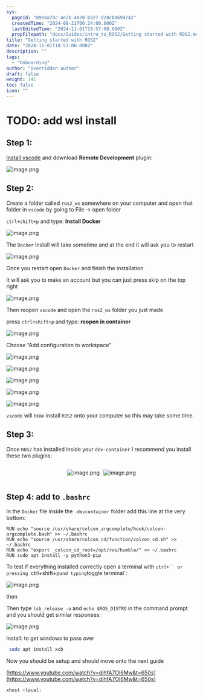 ```yaml
---
sys:
  pageId: "89e0a78c-4e2b-4070-b327-d28cb0694742"
  createdTime: "2024-08-21T00:24:00.000Z"
  lastEditedTime: "2024-11-01T18:57:00.000Z"
  propFilepath: "docs/Guides/intro_to_ROS2/Getting started with ROS2.md"
title: "Getting started with ROS2"
date: "2024-11-01T18:57:00.000Z"
description: ""
tags:
  - "Onboarding"
author: "Overridden author"
draft: false
weight: 141
toc: false
icon: ""
---
```


# TODO: add wsl install

## Step 1:

[Install vscode](https://code.visualstudio.com/download) and download **Remote Development** plugin:

![image.png](https://prod-files-secure.s3.us-west-2.amazonaws.com/d518164a-d88e-44d1-a4ee-3adb3bd8bce0/efb52993-1881-4a40-b95e-6f020334f022/image.png?X-Amz-Algorithm=AWS4-HMAC-SHA256&X-Amz-Content-Sha256=UNSIGNED-PAYLOAD&X-Amz-Credential=ASIAZI2LB466V6L7UOAR%2F20250403%2Fus-west-2%2Fs3%2Faws4_request&X-Amz-Date=20250403T190211Z&X-Amz-Expires=3600&X-Amz-Security-Token=IQoJb3JpZ2luX2VjEIr%2F%2F%2F%2F%2F%2F%2F%2F%2F%2FwEaCXVzLXdlc3QtMiJHMEUCIHVX7gtcmrinceUaV5HgacWRQjfycnfF8HyBuXlQ%2FtW1AiEAqXD8W1rkmPaUAgvjnnZLl%2FGpKvUQzu2u3h%2BMBc7mOdwqiAQI8%2F%2F%2F%2F%2F%2F%2F%2F%2F%2F%2FARAAGgw2Mzc0MjMxODM4MDUiDNieERGZM5nlJ8jAlircA8PLeWx9nLjdn8BMYotQxT0qiB2GIg7UY41qXb6gIVB4JkogFAem%2FJLMHwkxe8jZ6wwfd1nEvrL0KP%2FGlyPSa0P4bChO5w54ubafiHA3GOC9OC%2Fno4ozNTV28Fru4EfVcz1SbLJ2RvCyTNZOHL3EBhbr6qFCRogYftILG0GAEb8CD7RAvIu3lwZHvePHMhyf7WU4tUQhBHtqdq9F841M54fjh%2FOuySwtkhQFGBuBV4ut%2BPHAY2QpdiMkA5Sh1aZTaFKPiblmFk7f7dwrqEi1Z6U7L3SVap19DKl1qJlpXiurzC42qFto0a7Bp0ZeYGWpcVpEy5unN5xR5YJHOTz7zkH%2FBBbd0F2Dd%2BDyprIR6iZ3V3HAJ3zBRreec0GQy5gz3P12FnBWp3zDljSdjwxaNXcxuuSlmXzMilFFh8PnnbWJod9aoD8DHS5nIVDmuJvyyb%2FN54v261C1WZT%2FcnfGTS4KqFuQ9iGLthWf218sPw4NhHS2Qo6ih%2BNz%2FFYeph8ufT4FzQ6xsI6BSzecH8TOTOcWNCFML3c0ldaKUsIRX8QTh9EKITyjhkCz0C%2F4IdU1%2BRRdYEc6chLf5uMtV42SDlSrvISZUWf33edreuOPuOeht6mWm6fnM%2F6sV2LLMNqcu78GOqUBvAl02gvo%2FD9WzGauhyGTZWoi91BUmCZf86m4ykrava3MR1N7Ddd%2BVcFoVHZa3%2BdGas%2BK1gqJt3Vr%2BkN%2F9CHr4%2F4zF0RwLI0hyCGjoBt4cpGIjsjfPR9AtuoNFx6Ztl5WVIaoYQFE%2BJ1L6y6G0a2YVRE5Imv6BB%2B8eIUQ1mNlJOQ3ZJ8U0HIKtc%2FsPlRCh5hvb4YOV0M5jBT1tQfBd4jG0JFFnr5U&X-Amz-Signature=76223beb3063918af7089f1037a95fd942a21d4bc7f88118d9055d644c11cc53&X-Amz-SignedHeaders=host&x-id=GetObject)

## Step 2:

Create a folder called `ros2_ws` somewhere on your computer and open that folder in `vscode` by going to File → open folder 

`ctrl+shift+p` and type: **Install Docker**

![image.png](https://prod-files-secure.s3.us-west-2.amazonaws.com/d518164a-d88e-44d1-a4ee-3adb3bd8bce0/2269dc0e-1cd5-47ff-bceb-c04ad9b2eab0/image.png?X-Amz-Algorithm=AWS4-HMAC-SHA256&X-Amz-Content-Sha256=UNSIGNED-PAYLOAD&X-Amz-Credential=ASIAZI2LB466V6L7UOAR%2F20250403%2Fus-west-2%2Fs3%2Faws4_request&X-Amz-Date=20250403T190211Z&X-Amz-Expires=3600&X-Amz-Security-Token=IQoJb3JpZ2luX2VjEIr%2F%2F%2F%2F%2F%2F%2F%2F%2F%2FwEaCXVzLXdlc3QtMiJHMEUCIHVX7gtcmrinceUaV5HgacWRQjfycnfF8HyBuXlQ%2FtW1AiEAqXD8W1rkmPaUAgvjnnZLl%2FGpKvUQzu2u3h%2BMBc7mOdwqiAQI8%2F%2F%2F%2F%2F%2F%2F%2F%2F%2F%2FARAAGgw2Mzc0MjMxODM4MDUiDNieERGZM5nlJ8jAlircA8PLeWx9nLjdn8BMYotQxT0qiB2GIg7UY41qXb6gIVB4JkogFAem%2FJLMHwkxe8jZ6wwfd1nEvrL0KP%2FGlyPSa0P4bChO5w54ubafiHA3GOC9OC%2Fno4ozNTV28Fru4EfVcz1SbLJ2RvCyTNZOHL3EBhbr6qFCRogYftILG0GAEb8CD7RAvIu3lwZHvePHMhyf7WU4tUQhBHtqdq9F841M54fjh%2FOuySwtkhQFGBuBV4ut%2BPHAY2QpdiMkA5Sh1aZTaFKPiblmFk7f7dwrqEi1Z6U7L3SVap19DKl1qJlpXiurzC42qFto0a7Bp0ZeYGWpcVpEy5unN5xR5YJHOTz7zkH%2FBBbd0F2Dd%2BDyprIR6iZ3V3HAJ3zBRreec0GQy5gz3P12FnBWp3zDljSdjwxaNXcxuuSlmXzMilFFh8PnnbWJod9aoD8DHS5nIVDmuJvyyb%2FN54v261C1WZT%2FcnfGTS4KqFuQ9iGLthWf218sPw4NhHS2Qo6ih%2BNz%2FFYeph8ufT4FzQ6xsI6BSzecH8TOTOcWNCFML3c0ldaKUsIRX8QTh9EKITyjhkCz0C%2F4IdU1%2BRRdYEc6chLf5uMtV42SDlSrvISZUWf33edreuOPuOeht6mWm6fnM%2F6sV2LLMNqcu78GOqUBvAl02gvo%2FD9WzGauhyGTZWoi91BUmCZf86m4ykrava3MR1N7Ddd%2BVcFoVHZa3%2BdGas%2BK1gqJt3Vr%2BkN%2F9CHr4%2F4zF0RwLI0hyCGjoBt4cpGIjsjfPR9AtuoNFx6Ztl5WVIaoYQFE%2BJ1L6y6G0a2YVRE5Imv6BB%2B8eIUQ1mNlJOQ3ZJ8U0HIKtc%2FsPlRCh5hvb4YOV0M5jBT1tQfBd4jG0JFFnr5U&X-Amz-Signature=b0d27b97525e409949cddc211921f0a65d1511c5859036c9706cb4b6065f276e&X-Amz-SignedHeaders=host&x-id=GetObject)

The `Docker` install will take sometime and at the end it will ask you to restart

![image.png](https://prod-files-secure.s3.us-west-2.amazonaws.com/d518164a-d88e-44d1-a4ee-3adb3bd8bce0/ed233f78-be33-4b1f-b89c-9c346c0e961e/image.png?X-Amz-Algorithm=AWS4-HMAC-SHA256&X-Amz-Content-Sha256=UNSIGNED-PAYLOAD&X-Amz-Credential=ASIAZI2LB466V6L7UOAR%2F20250403%2Fus-west-2%2Fs3%2Faws4_request&X-Amz-Date=20250403T190211Z&X-Amz-Expires=3600&X-Amz-Security-Token=IQoJb3JpZ2luX2VjEIr%2F%2F%2F%2F%2F%2F%2F%2F%2F%2FwEaCXVzLXdlc3QtMiJHMEUCIHVX7gtcmrinceUaV5HgacWRQjfycnfF8HyBuXlQ%2FtW1AiEAqXD8W1rkmPaUAgvjnnZLl%2FGpKvUQzu2u3h%2BMBc7mOdwqiAQI8%2F%2F%2F%2F%2F%2F%2F%2F%2F%2F%2FARAAGgw2Mzc0MjMxODM4MDUiDNieERGZM5nlJ8jAlircA8PLeWx9nLjdn8BMYotQxT0qiB2GIg7UY41qXb6gIVB4JkogFAem%2FJLMHwkxe8jZ6wwfd1nEvrL0KP%2FGlyPSa0P4bChO5w54ubafiHA3GOC9OC%2Fno4ozNTV28Fru4EfVcz1SbLJ2RvCyTNZOHL3EBhbr6qFCRogYftILG0GAEb8CD7RAvIu3lwZHvePHMhyf7WU4tUQhBHtqdq9F841M54fjh%2FOuySwtkhQFGBuBV4ut%2BPHAY2QpdiMkA5Sh1aZTaFKPiblmFk7f7dwrqEi1Z6U7L3SVap19DKl1qJlpXiurzC42qFto0a7Bp0ZeYGWpcVpEy5unN5xR5YJHOTz7zkH%2FBBbd0F2Dd%2BDyprIR6iZ3V3HAJ3zBRreec0GQy5gz3P12FnBWp3zDljSdjwxaNXcxuuSlmXzMilFFh8PnnbWJod9aoD8DHS5nIVDmuJvyyb%2FN54v261C1WZT%2FcnfGTS4KqFuQ9iGLthWf218sPw4NhHS2Qo6ih%2BNz%2FFYeph8ufT4FzQ6xsI6BSzecH8TOTOcWNCFML3c0ldaKUsIRX8QTh9EKITyjhkCz0C%2F4IdU1%2BRRdYEc6chLf5uMtV42SDlSrvISZUWf33edreuOPuOeht6mWm6fnM%2F6sV2LLMNqcu78GOqUBvAl02gvo%2FD9WzGauhyGTZWoi91BUmCZf86m4ykrava3MR1N7Ddd%2BVcFoVHZa3%2BdGas%2BK1gqJt3Vr%2BkN%2F9CHr4%2F4zF0RwLI0hyCGjoBt4cpGIjsjfPR9AtuoNFx6Ztl5WVIaoYQFE%2BJ1L6y6G0a2YVRE5Imv6BB%2B8eIUQ1mNlJOQ3ZJ8U0HIKtc%2FsPlRCh5hvb4YOV0M5jBT1tQfBd4jG0JFFnr5U&X-Amz-Signature=fbbc9d1b226594587ab10fd7aa558bf7d19d45f3063182d04e83d91c2f10e802&X-Amz-SignedHeaders=host&x-id=GetObject)

Once you restart open `Docker` and finish the installation

It will ask you to make an account but you can just press skip on the top right

![image.png](https://prod-files-secure.s3.us-west-2.amazonaws.com/d518164a-d88e-44d1-a4ee-3adb3bd8bce0/21010ad9-1659-4fd9-9f59-9932a09b2a3d/image.png?X-Amz-Algorithm=AWS4-HMAC-SHA256&X-Amz-Content-Sha256=UNSIGNED-PAYLOAD&X-Amz-Credential=ASIAZI2LB466V6L7UOAR%2F20250403%2Fus-west-2%2Fs3%2Faws4_request&X-Amz-Date=20250403T190211Z&X-Amz-Expires=3600&X-Amz-Security-Token=IQoJb3JpZ2luX2VjEIr%2F%2F%2F%2F%2F%2F%2F%2F%2F%2FwEaCXVzLXdlc3QtMiJHMEUCIHVX7gtcmrinceUaV5HgacWRQjfycnfF8HyBuXlQ%2FtW1AiEAqXD8W1rkmPaUAgvjnnZLl%2FGpKvUQzu2u3h%2BMBc7mOdwqiAQI8%2F%2F%2F%2F%2F%2F%2F%2F%2F%2F%2FARAAGgw2Mzc0MjMxODM4MDUiDNieERGZM5nlJ8jAlircA8PLeWx9nLjdn8BMYotQxT0qiB2GIg7UY41qXb6gIVB4JkogFAem%2FJLMHwkxe8jZ6wwfd1nEvrL0KP%2FGlyPSa0P4bChO5w54ubafiHA3GOC9OC%2Fno4ozNTV28Fru4EfVcz1SbLJ2RvCyTNZOHL3EBhbr6qFCRogYftILG0GAEb8CD7RAvIu3lwZHvePHMhyf7WU4tUQhBHtqdq9F841M54fjh%2FOuySwtkhQFGBuBV4ut%2BPHAY2QpdiMkA5Sh1aZTaFKPiblmFk7f7dwrqEi1Z6U7L3SVap19DKl1qJlpXiurzC42qFto0a7Bp0ZeYGWpcVpEy5unN5xR5YJHOTz7zkH%2FBBbd0F2Dd%2BDyprIR6iZ3V3HAJ3zBRreec0GQy5gz3P12FnBWp3zDljSdjwxaNXcxuuSlmXzMilFFh8PnnbWJod9aoD8DHS5nIVDmuJvyyb%2FN54v261C1WZT%2FcnfGTS4KqFuQ9iGLthWf218sPw4NhHS2Qo6ih%2BNz%2FFYeph8ufT4FzQ6xsI6BSzecH8TOTOcWNCFML3c0ldaKUsIRX8QTh9EKITyjhkCz0C%2F4IdU1%2BRRdYEc6chLf5uMtV42SDlSrvISZUWf33edreuOPuOeht6mWm6fnM%2F6sV2LLMNqcu78GOqUBvAl02gvo%2FD9WzGauhyGTZWoi91BUmCZf86m4ykrava3MR1N7Ddd%2BVcFoVHZa3%2BdGas%2BK1gqJt3Vr%2BkN%2F9CHr4%2F4zF0RwLI0hyCGjoBt4cpGIjsjfPR9AtuoNFx6Ztl5WVIaoYQFE%2BJ1L6y6G0a2YVRE5Imv6BB%2B8eIUQ1mNlJOQ3ZJ8U0HIKtc%2FsPlRCh5hvb4YOV0M5jBT1tQfBd4jG0JFFnr5U&X-Amz-Signature=c6e3d2825bd0215125bd99c33c7013567bd3bfbcda6aa42e3eed2671b5d3fab0&X-Amz-SignedHeaders=host&x-id=GetObject)

Then reopen `vscode` and open the `ros2_ws` folder you just made

press `ctrl+shift+p` and type: **reopen in container**

![image.png](https://prod-files-secure.s3.us-west-2.amazonaws.com/d518164a-d88e-44d1-a4ee-3adb3bd8bce0/4e93b8c2-41ad-488c-8095-c74205196118/image.png?X-Amz-Algorithm=AWS4-HMAC-SHA256&X-Amz-Content-Sha256=UNSIGNED-PAYLOAD&X-Amz-Credential=ASIAZI2LB466V6L7UOAR%2F20250403%2Fus-west-2%2Fs3%2Faws4_request&X-Amz-Date=20250403T190211Z&X-Amz-Expires=3600&X-Amz-Security-Token=IQoJb3JpZ2luX2VjEIr%2F%2F%2F%2F%2F%2F%2F%2F%2F%2FwEaCXVzLXdlc3QtMiJHMEUCIHVX7gtcmrinceUaV5HgacWRQjfycnfF8HyBuXlQ%2FtW1AiEAqXD8W1rkmPaUAgvjnnZLl%2FGpKvUQzu2u3h%2BMBc7mOdwqiAQI8%2F%2F%2F%2F%2F%2F%2F%2F%2F%2F%2FARAAGgw2Mzc0MjMxODM4MDUiDNieERGZM5nlJ8jAlircA8PLeWx9nLjdn8BMYotQxT0qiB2GIg7UY41qXb6gIVB4JkogFAem%2FJLMHwkxe8jZ6wwfd1nEvrL0KP%2FGlyPSa0P4bChO5w54ubafiHA3GOC9OC%2Fno4ozNTV28Fru4EfVcz1SbLJ2RvCyTNZOHL3EBhbr6qFCRogYftILG0GAEb8CD7RAvIu3lwZHvePHMhyf7WU4tUQhBHtqdq9F841M54fjh%2FOuySwtkhQFGBuBV4ut%2BPHAY2QpdiMkA5Sh1aZTaFKPiblmFk7f7dwrqEi1Z6U7L3SVap19DKl1qJlpXiurzC42qFto0a7Bp0ZeYGWpcVpEy5unN5xR5YJHOTz7zkH%2FBBbd0F2Dd%2BDyprIR6iZ3V3HAJ3zBRreec0GQy5gz3P12FnBWp3zDljSdjwxaNXcxuuSlmXzMilFFh8PnnbWJod9aoD8DHS5nIVDmuJvyyb%2FN54v261C1WZT%2FcnfGTS4KqFuQ9iGLthWf218sPw4NhHS2Qo6ih%2BNz%2FFYeph8ufT4FzQ6xsI6BSzecH8TOTOcWNCFML3c0ldaKUsIRX8QTh9EKITyjhkCz0C%2F4IdU1%2BRRdYEc6chLf5uMtV42SDlSrvISZUWf33edreuOPuOeht6mWm6fnM%2F6sV2LLMNqcu78GOqUBvAl02gvo%2FD9WzGauhyGTZWoi91BUmCZf86m4ykrava3MR1N7Ddd%2BVcFoVHZa3%2BdGas%2BK1gqJt3Vr%2BkN%2F9CHr4%2F4zF0RwLI0hyCGjoBt4cpGIjsjfPR9AtuoNFx6Ztl5WVIaoYQFE%2BJ1L6y6G0a2YVRE5Imv6BB%2B8eIUQ1mNlJOQ3ZJ8U0HIKtc%2FsPlRCh5hvb4YOV0M5jBT1tQfBd4jG0JFFnr5U&X-Amz-Signature=73935747bed2b2a33621339c157aa153cda0a0f62707887f62df36a13d6aff25&X-Amz-SignedHeaders=host&x-id=GetObject)

Choose “Add configuration to workspace”

![image.png](https://prod-files-secure.s3.us-west-2.amazonaws.com/d518164a-d88e-44d1-a4ee-3adb3bd8bce0/9560b282-5060-4989-ba37-97e7b2c22476/image.png?X-Amz-Algorithm=AWS4-HMAC-SHA256&X-Amz-Content-Sha256=UNSIGNED-PAYLOAD&X-Amz-Credential=ASIAZI2LB466V6L7UOAR%2F20250403%2Fus-west-2%2Fs3%2Faws4_request&X-Amz-Date=20250403T190211Z&X-Amz-Expires=3600&X-Amz-Security-Token=IQoJb3JpZ2luX2VjEIr%2F%2F%2F%2F%2F%2F%2F%2F%2F%2FwEaCXVzLXdlc3QtMiJHMEUCIHVX7gtcmrinceUaV5HgacWRQjfycnfF8HyBuXlQ%2FtW1AiEAqXD8W1rkmPaUAgvjnnZLl%2FGpKvUQzu2u3h%2BMBc7mOdwqiAQI8%2F%2F%2F%2F%2F%2F%2F%2F%2F%2F%2FARAAGgw2Mzc0MjMxODM4MDUiDNieERGZM5nlJ8jAlircA8PLeWx9nLjdn8BMYotQxT0qiB2GIg7UY41qXb6gIVB4JkogFAem%2FJLMHwkxe8jZ6wwfd1nEvrL0KP%2FGlyPSa0P4bChO5w54ubafiHA3GOC9OC%2Fno4ozNTV28Fru4EfVcz1SbLJ2RvCyTNZOHL3EBhbr6qFCRogYftILG0GAEb8CD7RAvIu3lwZHvePHMhyf7WU4tUQhBHtqdq9F841M54fjh%2FOuySwtkhQFGBuBV4ut%2BPHAY2QpdiMkA5Sh1aZTaFKPiblmFk7f7dwrqEi1Z6U7L3SVap19DKl1qJlpXiurzC42qFto0a7Bp0ZeYGWpcVpEy5unN5xR5YJHOTz7zkH%2FBBbd0F2Dd%2BDyprIR6iZ3V3HAJ3zBRreec0GQy5gz3P12FnBWp3zDljSdjwxaNXcxuuSlmXzMilFFh8PnnbWJod9aoD8DHS5nIVDmuJvyyb%2FN54v261C1WZT%2FcnfGTS4KqFuQ9iGLthWf218sPw4NhHS2Qo6ih%2BNz%2FFYeph8ufT4FzQ6xsI6BSzecH8TOTOcWNCFML3c0ldaKUsIRX8QTh9EKITyjhkCz0C%2F4IdU1%2BRRdYEc6chLf5uMtV42SDlSrvISZUWf33edreuOPuOeht6mWm6fnM%2F6sV2LLMNqcu78GOqUBvAl02gvo%2FD9WzGauhyGTZWoi91BUmCZf86m4ykrava3MR1N7Ddd%2BVcFoVHZa3%2BdGas%2BK1gqJt3Vr%2BkN%2F9CHr4%2F4zF0RwLI0hyCGjoBt4cpGIjsjfPR9AtuoNFx6Ztl5WVIaoYQFE%2BJ1L6y6G0a2YVRE5Imv6BB%2B8eIUQ1mNlJOQ3ZJ8U0HIKtc%2FsPlRCh5hvb4YOV0M5jBT1tQfBd4jG0JFFnr5U&X-Amz-Signature=752872795d4331b5f63c987bfbe702031aeaafae704cb612277a695909a76356&X-Amz-SignedHeaders=host&x-id=GetObject)

![image.png](https://prod-files-secure.s3.us-west-2.amazonaws.com/d518164a-d88e-44d1-a4ee-3adb3bd8bce0/2ee63f81-886b-48e8-a553-dc6e5eac99e4/image.png?X-Amz-Algorithm=AWS4-HMAC-SHA256&X-Amz-Content-Sha256=UNSIGNED-PAYLOAD&X-Amz-Credential=ASIAZI2LB466V6L7UOAR%2F20250403%2Fus-west-2%2Fs3%2Faws4_request&X-Amz-Date=20250403T190211Z&X-Amz-Expires=3600&X-Amz-Security-Token=IQoJb3JpZ2luX2VjEIr%2F%2F%2F%2F%2F%2F%2F%2F%2F%2FwEaCXVzLXdlc3QtMiJHMEUCIHVX7gtcmrinceUaV5HgacWRQjfycnfF8HyBuXlQ%2FtW1AiEAqXD8W1rkmPaUAgvjnnZLl%2FGpKvUQzu2u3h%2BMBc7mOdwqiAQI8%2F%2F%2F%2F%2F%2F%2F%2F%2F%2F%2FARAAGgw2Mzc0MjMxODM4MDUiDNieERGZM5nlJ8jAlircA8PLeWx9nLjdn8BMYotQxT0qiB2GIg7UY41qXb6gIVB4JkogFAem%2FJLMHwkxe8jZ6wwfd1nEvrL0KP%2FGlyPSa0P4bChO5w54ubafiHA3GOC9OC%2Fno4ozNTV28Fru4EfVcz1SbLJ2RvCyTNZOHL3EBhbr6qFCRogYftILG0GAEb8CD7RAvIu3lwZHvePHMhyf7WU4tUQhBHtqdq9F841M54fjh%2FOuySwtkhQFGBuBV4ut%2BPHAY2QpdiMkA5Sh1aZTaFKPiblmFk7f7dwrqEi1Z6U7L3SVap19DKl1qJlpXiurzC42qFto0a7Bp0ZeYGWpcVpEy5unN5xR5YJHOTz7zkH%2FBBbd0F2Dd%2BDyprIR6iZ3V3HAJ3zBRreec0GQy5gz3P12FnBWp3zDljSdjwxaNXcxuuSlmXzMilFFh8PnnbWJod9aoD8DHS5nIVDmuJvyyb%2FN54v261C1WZT%2FcnfGTS4KqFuQ9iGLthWf218sPw4NhHS2Qo6ih%2BNz%2FFYeph8ufT4FzQ6xsI6BSzecH8TOTOcWNCFML3c0ldaKUsIRX8QTh9EKITyjhkCz0C%2F4IdU1%2BRRdYEc6chLf5uMtV42SDlSrvISZUWf33edreuOPuOeht6mWm6fnM%2F6sV2LLMNqcu78GOqUBvAl02gvo%2FD9WzGauhyGTZWoi91BUmCZf86m4ykrava3MR1N7Ddd%2BVcFoVHZa3%2BdGas%2BK1gqJt3Vr%2BkN%2F9CHr4%2F4zF0RwLI0hyCGjoBt4cpGIjsjfPR9AtuoNFx6Ztl5WVIaoYQFE%2BJ1L6y6G0a2YVRE5Imv6BB%2B8eIUQ1mNlJOQ3ZJ8U0HIKtc%2FsPlRCh5hvb4YOV0M5jBT1tQfBd4jG0JFFnr5U&X-Amz-Signature=dc0707d951a6b46b4b716d13d3a5b6363b8f91321afaf831814acb1074fc55e3&X-Amz-SignedHeaders=host&x-id=GetObject)

![image.png](https://prod-files-secure.s3.us-west-2.amazonaws.com/d518164a-d88e-44d1-a4ee-3adb3bd8bce0/ae1580b2-b048-407e-aed9-b584224a7a04/image.png?X-Amz-Algorithm=AWS4-HMAC-SHA256&X-Amz-Content-Sha256=UNSIGNED-PAYLOAD&X-Amz-Credential=ASIAZI2LB466V6L7UOAR%2F20250403%2Fus-west-2%2Fs3%2Faws4_request&X-Amz-Date=20250403T190211Z&X-Amz-Expires=3600&X-Amz-Security-Token=IQoJb3JpZ2luX2VjEIr%2F%2F%2F%2F%2F%2F%2F%2F%2F%2FwEaCXVzLXdlc3QtMiJHMEUCIHVX7gtcmrinceUaV5HgacWRQjfycnfF8HyBuXlQ%2FtW1AiEAqXD8W1rkmPaUAgvjnnZLl%2FGpKvUQzu2u3h%2BMBc7mOdwqiAQI8%2F%2F%2F%2F%2F%2F%2F%2F%2F%2F%2FARAAGgw2Mzc0MjMxODM4MDUiDNieERGZM5nlJ8jAlircA8PLeWx9nLjdn8BMYotQxT0qiB2GIg7UY41qXb6gIVB4JkogFAem%2FJLMHwkxe8jZ6wwfd1nEvrL0KP%2FGlyPSa0P4bChO5w54ubafiHA3GOC9OC%2Fno4ozNTV28Fru4EfVcz1SbLJ2RvCyTNZOHL3EBhbr6qFCRogYftILG0GAEb8CD7RAvIu3lwZHvePHMhyf7WU4tUQhBHtqdq9F841M54fjh%2FOuySwtkhQFGBuBV4ut%2BPHAY2QpdiMkA5Sh1aZTaFKPiblmFk7f7dwrqEi1Z6U7L3SVap19DKl1qJlpXiurzC42qFto0a7Bp0ZeYGWpcVpEy5unN5xR5YJHOTz7zkH%2FBBbd0F2Dd%2BDyprIR6iZ3V3HAJ3zBRreec0GQy5gz3P12FnBWp3zDljSdjwxaNXcxuuSlmXzMilFFh8PnnbWJod9aoD8DHS5nIVDmuJvyyb%2FN54v261C1WZT%2FcnfGTS4KqFuQ9iGLthWf218sPw4NhHS2Qo6ih%2BNz%2FFYeph8ufT4FzQ6xsI6BSzecH8TOTOcWNCFML3c0ldaKUsIRX8QTh9EKITyjhkCz0C%2F4IdU1%2BRRdYEc6chLf5uMtV42SDlSrvISZUWf33edreuOPuOeht6mWm6fnM%2F6sV2LLMNqcu78GOqUBvAl02gvo%2FD9WzGauhyGTZWoi91BUmCZf86m4ykrava3MR1N7Ddd%2BVcFoVHZa3%2BdGas%2BK1gqJt3Vr%2BkN%2F9CHr4%2F4zF0RwLI0hyCGjoBt4cpGIjsjfPR9AtuoNFx6Ztl5WVIaoYQFE%2BJ1L6y6G0a2YVRE5Imv6BB%2B8eIUQ1mNlJOQ3ZJ8U0HIKtc%2FsPlRCh5hvb4YOV0M5jBT1tQfBd4jG0JFFnr5U&X-Amz-Signature=ac4c57d6f252e56967d43d0eef0dad4f72f118e183a9cacf9add3b0f7cb44559&X-Amz-SignedHeaders=host&x-id=GetObject)

![image.png](https://prod-files-secure.s3.us-west-2.amazonaws.com/d518164a-d88e-44d1-a4ee-3adb3bd8bce0/53255b28-f75e-430f-b9e3-c0ac8577e42b/image.png?X-Amz-Algorithm=AWS4-HMAC-SHA256&X-Amz-Content-Sha256=UNSIGNED-PAYLOAD&X-Amz-Credential=ASIAZI2LB466V6L7UOAR%2F20250403%2Fus-west-2%2Fs3%2Faws4_request&X-Amz-Date=20250403T190211Z&X-Amz-Expires=3600&X-Amz-Security-Token=IQoJb3JpZ2luX2VjEIr%2F%2F%2F%2F%2F%2F%2F%2F%2F%2FwEaCXVzLXdlc3QtMiJHMEUCIHVX7gtcmrinceUaV5HgacWRQjfycnfF8HyBuXlQ%2FtW1AiEAqXD8W1rkmPaUAgvjnnZLl%2FGpKvUQzu2u3h%2BMBc7mOdwqiAQI8%2F%2F%2F%2F%2F%2F%2F%2F%2F%2F%2FARAAGgw2Mzc0MjMxODM4MDUiDNieERGZM5nlJ8jAlircA8PLeWx9nLjdn8BMYotQxT0qiB2GIg7UY41qXb6gIVB4JkogFAem%2FJLMHwkxe8jZ6wwfd1nEvrL0KP%2FGlyPSa0P4bChO5w54ubafiHA3GOC9OC%2Fno4ozNTV28Fru4EfVcz1SbLJ2RvCyTNZOHL3EBhbr6qFCRogYftILG0GAEb8CD7RAvIu3lwZHvePHMhyf7WU4tUQhBHtqdq9F841M54fjh%2FOuySwtkhQFGBuBV4ut%2BPHAY2QpdiMkA5Sh1aZTaFKPiblmFk7f7dwrqEi1Z6U7L3SVap19DKl1qJlpXiurzC42qFto0a7Bp0ZeYGWpcVpEy5unN5xR5YJHOTz7zkH%2FBBbd0F2Dd%2BDyprIR6iZ3V3HAJ3zBRreec0GQy5gz3P12FnBWp3zDljSdjwxaNXcxuuSlmXzMilFFh8PnnbWJod9aoD8DHS5nIVDmuJvyyb%2FN54v261C1WZT%2FcnfGTS4KqFuQ9iGLthWf218sPw4NhHS2Qo6ih%2BNz%2FFYeph8ufT4FzQ6xsI6BSzecH8TOTOcWNCFML3c0ldaKUsIRX8QTh9EKITyjhkCz0C%2F4IdU1%2BRRdYEc6chLf5uMtV42SDlSrvISZUWf33edreuOPuOeht6mWm6fnM%2F6sV2LLMNqcu78GOqUBvAl02gvo%2FD9WzGauhyGTZWoi91BUmCZf86m4ykrava3MR1N7Ddd%2BVcFoVHZa3%2BdGas%2BK1gqJt3Vr%2BkN%2F9CHr4%2F4zF0RwLI0hyCGjoBt4cpGIjsjfPR9AtuoNFx6Ztl5WVIaoYQFE%2BJ1L6y6G0a2YVRE5Imv6BB%2B8eIUQ1mNlJOQ3ZJ8U0HIKtc%2FsPlRCh5hvb4YOV0M5jBT1tQfBd4jG0JFFnr5U&X-Amz-Signature=b9765ccac6903666cda2595014b0b2ca318efbbc605e749837f360be533572be&X-Amz-SignedHeaders=host&x-id=GetObject)

![image.png](https://prod-files-secure.s3.us-west-2.amazonaws.com/d518164a-d88e-44d1-a4ee-3adb3bd8bce0/7c562767-5af9-4ffb-97d1-327bcdf4ee00/image.png?X-Amz-Algorithm=AWS4-HMAC-SHA256&X-Amz-Content-Sha256=UNSIGNED-PAYLOAD&X-Amz-Credential=ASIAZI2LB466V6L7UOAR%2F20250403%2Fus-west-2%2Fs3%2Faws4_request&X-Amz-Date=20250403T190211Z&X-Amz-Expires=3600&X-Amz-Security-Token=IQoJb3JpZ2luX2VjEIr%2F%2F%2F%2F%2F%2F%2F%2F%2F%2FwEaCXVzLXdlc3QtMiJHMEUCIHVX7gtcmrinceUaV5HgacWRQjfycnfF8HyBuXlQ%2FtW1AiEAqXD8W1rkmPaUAgvjnnZLl%2FGpKvUQzu2u3h%2BMBc7mOdwqiAQI8%2F%2F%2F%2F%2F%2F%2F%2F%2F%2F%2FARAAGgw2Mzc0MjMxODM4MDUiDNieERGZM5nlJ8jAlircA8PLeWx9nLjdn8BMYotQxT0qiB2GIg7UY41qXb6gIVB4JkogFAem%2FJLMHwkxe8jZ6wwfd1nEvrL0KP%2FGlyPSa0P4bChO5w54ubafiHA3GOC9OC%2Fno4ozNTV28Fru4EfVcz1SbLJ2RvCyTNZOHL3EBhbr6qFCRogYftILG0GAEb8CD7RAvIu3lwZHvePHMhyf7WU4tUQhBHtqdq9F841M54fjh%2FOuySwtkhQFGBuBV4ut%2BPHAY2QpdiMkA5Sh1aZTaFKPiblmFk7f7dwrqEi1Z6U7L3SVap19DKl1qJlpXiurzC42qFto0a7Bp0ZeYGWpcVpEy5unN5xR5YJHOTz7zkH%2FBBbd0F2Dd%2BDyprIR6iZ3V3HAJ3zBRreec0GQy5gz3P12FnBWp3zDljSdjwxaNXcxuuSlmXzMilFFh8PnnbWJod9aoD8DHS5nIVDmuJvyyb%2FN54v261C1WZT%2FcnfGTS4KqFuQ9iGLthWf218sPw4NhHS2Qo6ih%2BNz%2FFYeph8ufT4FzQ6xsI6BSzecH8TOTOcWNCFML3c0ldaKUsIRX8QTh9EKITyjhkCz0C%2F4IdU1%2BRRdYEc6chLf5uMtV42SDlSrvISZUWf33edreuOPuOeht6mWm6fnM%2F6sV2LLMNqcu78GOqUBvAl02gvo%2FD9WzGauhyGTZWoi91BUmCZf86m4ykrava3MR1N7Ddd%2BVcFoVHZa3%2BdGas%2BK1gqJt3Vr%2BkN%2F9CHr4%2F4zF0RwLI0hyCGjoBt4cpGIjsjfPR9AtuoNFx6Ztl5WVIaoYQFE%2BJ1L6y6G0a2YVRE5Imv6BB%2B8eIUQ1mNlJOQ3ZJ8U0HIKtc%2FsPlRCh5hvb4YOV0M5jBT1tQfBd4jG0JFFnr5U&X-Amz-Signature=a82dd2de55ce7f6eb46e572ecdd73aee9f4b06c777f0577bcff9a96a66f12186&X-Amz-SignedHeaders=host&x-id=GetObject)

`vscode` will now install `ROS2` onto your computer so this may take some time.

## Step 3:

Once `ROS2` has installed inside your `dev-container` I recommend you install these two plugins:

<div style="display: flex;flex-direction: row; column-gap:10px; max-width: 630px;justify-content: center;">
<div>

![image.png](https://prod-files-secure.s3.us-west-2.amazonaws.com/d518164a-d88e-44d1-a4ee-3adb3bd8bce0/3fc3d550-5a54-4ba1-ba6b-faa01cdb7369/image.png?X-Amz-Algorithm=AWS4-HMAC-SHA256&X-Amz-Content-Sha256=UNSIGNED-PAYLOAD&X-Amz-Credential=ASIAZI2LB46665VP4XW6%2F20250403%2Fus-west-2%2Fs3%2Faws4_request&X-Amz-Date=20250403T190224Z&X-Amz-Expires=3600&X-Amz-Security-Token=IQoJb3JpZ2luX2VjEIr%2F%2F%2F%2F%2F%2F%2F%2F%2F%2FwEaCXVzLXdlc3QtMiJGMEQCIFsQ8555qTs3PGSnYBhsFkUps0qd78Cc4PxNL5hqPlrEAiAySiM1o4MCcAr%2BeAOv%2Fx2dq3Y8IdVVo0%2BoX7ybNa2CwSqIBAjz%2F%2F%2F%2F%2F%2F%2F%2F%2F%2F8BEAAaDDYzNzQyMzE4MzgwNSIMXOIToYk%2FaKM6n37%2BKtwD2hyeiryEIjapYeOWxcSuesDOcsqZbNrs88sEETqOjjD%2F0MKLo8kePGiS9AJsSqcXMm7euPGN%2BOJxrGLVKzbs1bEAko8II4bbqvTwG2XX9Jb1KsA9vuza%2FpmlUnef%2FsMgA1faVT8qv7cZV6c3FWpaMmaNNZ%2Fa0mSk6O7xBXmHhP3q3ClyZqLiYRz7C0IvvATStB0HFSFYr%2BduJTtDf2KtEBOSHpPQwIe0vNfbkib2DdlppkEtupPF4eMM5DTyLaBFKHVT9yX0rg4x%2FfZ8wk%2Fk0fjRrd30qppdHesG8aVi0ZSEoO7yN1lEuNUqi3F3vzv0%2BZ3M%2BDNJBNiTnzgn5prapqdxYCwkOYB4zY%2FX4cVwFld2okZ3oQ6dnhdeO4X5sZKXsUwxiXr8AMpgaoa0aflzjjjKd7yfrYWsOVLAPSr3pz8IBVvNuHKXBGHahuTN2gO01c%2F909g64zsHxwJAPEIbY%2BnMWnLm5ucWEHA4rDNAVyBk8ZVXGIBCTl5nMcRaojLlmd20rou9JMVP9%2Bjek1yePzTTSoPEG%2FMoCmd0mvUuyGROJQ1J7vg1ViH3vyGmiZhEvVdaCRBgo83%2Bp%2F17nQTIS4eVM4Uvg%2F9VBGMe4yYV2vmvkeJEGVFgaUt7d5YwtZ27vwY6pgEbLK1Lp0w8wOJ3hra7OokUK1gbmaJTtpsUdImvcD5E6GvAMQpjALuSBZeWIYhnNw9osUE5fxje523lu3hhc36gsB0bGFoPrOeTvH6vBq2Cks8Ekm64UM8UJHgzrTJ%2FFDME%2FsO8i2fHEzjV0Ii4QaZwXEwW%2BLylJNo5q6EyigE3o34K%2Flilwi3qYPjPOw3k0g8l63blIqI%2BxdtZ2Buj1gqFVQeXwSlY&X-Amz-Signature=8757fe6745ecccc029d65ee65587ace8f1bdc3b6f8a5e2ee6a8e007caede0393&X-Amz-SignedHeaders=host&x-id=GetObject)

</div>
<div>

![image.png](https://prod-files-secure.s3.us-west-2.amazonaws.com/d518164a-d88e-44d1-a4ee-3adb3bd8bce0/d994cc66-13c2-4093-a5a3-f84cf4601a82/image.png?X-Amz-Algorithm=AWS4-HMAC-SHA256&X-Amz-Content-Sha256=UNSIGNED-PAYLOAD&X-Amz-Credential=ASIAZI2LB466Z2DKQTRO%2F20250403%2Fus-west-2%2Fs3%2Faws4_request&X-Amz-Date=20250403T190225Z&X-Amz-Expires=3600&X-Amz-Security-Token=IQoJb3JpZ2luX2VjEIr%2F%2F%2F%2F%2F%2F%2F%2F%2F%2FwEaCXVzLXdlc3QtMiJIMEYCIQDli09f3WlEVbkuSBxQ%2B%2FrR43BLgA7CHoZq22UJUr0qaAIhAJRkgn3G6MH50xS%2FA0GQ%2FzKN3bouMMfG1NT8FgO12aT3KogECPP%2F%2F%2F%2F%2F%2F%2F%2F%2F%2FwEQABoMNjM3NDIzMTgzODA1IgyEseQzBbcl3Qa2Pl0q3AOl%2FIkOMoSUTJcI1vdS0WLw9nS4SDIBPPTQqImSuvp%2BDOFSfji0E8yLgx8WGMebmJPXWpdMtbKDQA4TlJaSl5kLA7lr%2FwWE4Y1hcYc7nT2FvaxTveX9%2BqeobvXJB8ihnxi2AA4kSt0lzbNmp8RVVCpaXW3G%2FhxgFEqqxufKtJfvDF%2Fg6kRI2z%2Bm8zENtfoHeKv3sDeXzcy%2BwkMMP420wpLQ%2FmPsKSlIYkRzNvNC7w5HYiXIPDENCLWJjmtyo0itETeigNNaZYGm14w8LY%2FiQKfH8UiX3NQ7e40mOcateK2N1zGcRR4vUilgu51zTSZlZx0w6bCcElzSPFw1ElT17L10ibtKatisGtOB8qzmT4Uh7jhqc7YGhDkCZTkzSEsH9u82rzFJOqjJLsbiFvGELnoeVclVUZCiW14OQ5Q%2BAJxZt6UqMLnJEthkQRRidWdJj%2FaoNuLHtUKUJvQEEzF%2FNqpOBPwRZtObSH1AchvUslFyzp9KtY4tbYYsymsfFtUAt9%2FNDC9W6d%2BvIdlcWyoxGCc6nMijp%2F9wvFLcvDiK1YA2Dl9g18EdYv8JI%2Fua4hHgrdRyhozx2tdseSBq5oa7GLsJznsVSHQW4RivpIMEqu7lcr%2B3hBB9rJLYsjdcKzDXnLu%2FBjqkASNp2VXkwERQRa1egpVAyuko4cxqwLltPpSoAtitCzAGJVZxWgUCZ6eEDBHJ9HkST1T%2BkSkc4j8mgJXbJNKX%2BxnmuqSdLmqV%2F6hOEVs5l2TtVPEBPKjaGovgbG3%2BnuMfgXJG6ZcI8qhIEhIdIkBb8%2BNrK0FD6JFAs7bOmx4948oyZEPaHFZNjH9%2B0bMhCmaOLBnGY1T6hO8iJjvjT7Rsu4V%2FDkja&X-Amz-Signature=3de4ac2a753dbb116ebce61800d0b77acafe23a366526952fb24010c75a7b518&X-Amz-SignedHeaders=host&x-id=GetObject)

</div>
</div>

## Step 4: add to `.bashrc`

In the `Docker` file inside the `.devcontainer` folder add this line at the very bottom: 

```docker
RUN echo "source /usr/share/colcon_argcomplete/hook/colcon-argcomplete.bash" >> ~/.bashrc
RUN echo "source /usr/share/colcon_cd/function/colcon_cd.sh" >> ~/.bashrc
RUN echo "export _colcon_cd_root=/opt/ros/humble/" >> ~/.bashrc
RUN sudo apt install -y python3-pip 
```

To test if everything installed correctly open a terminal with `ctrl+`` or pressing `ctrl+shift+p` and typing `toggle terminal`:

![image.png](https://prod-files-secure.s3.us-west-2.amazonaws.com/d518164a-d88e-44d1-a4ee-3adb3bd8bce0/6a4943d8-b04e-4c02-9a58-775f3384d1a5/image.png?X-Amz-Algorithm=AWS4-HMAC-SHA256&X-Amz-Content-Sha256=UNSIGNED-PAYLOAD&X-Amz-Credential=ASIAZI2LB466V6L7UOAR%2F20250403%2Fus-west-2%2Fs3%2Faws4_request&X-Amz-Date=20250403T190211Z&X-Amz-Expires=3600&X-Amz-Security-Token=IQoJb3JpZ2luX2VjEIr%2F%2F%2F%2F%2F%2F%2F%2F%2F%2FwEaCXVzLXdlc3QtMiJHMEUCIHVX7gtcmrinceUaV5HgacWRQjfycnfF8HyBuXlQ%2FtW1AiEAqXD8W1rkmPaUAgvjnnZLl%2FGpKvUQzu2u3h%2BMBc7mOdwqiAQI8%2F%2F%2F%2F%2F%2F%2F%2F%2F%2F%2FARAAGgw2Mzc0MjMxODM4MDUiDNieERGZM5nlJ8jAlircA8PLeWx9nLjdn8BMYotQxT0qiB2GIg7UY41qXb6gIVB4JkogFAem%2FJLMHwkxe8jZ6wwfd1nEvrL0KP%2FGlyPSa0P4bChO5w54ubafiHA3GOC9OC%2Fno4ozNTV28Fru4EfVcz1SbLJ2RvCyTNZOHL3EBhbr6qFCRogYftILG0GAEb8CD7RAvIu3lwZHvePHMhyf7WU4tUQhBHtqdq9F841M54fjh%2FOuySwtkhQFGBuBV4ut%2BPHAY2QpdiMkA5Sh1aZTaFKPiblmFk7f7dwrqEi1Z6U7L3SVap19DKl1qJlpXiurzC42qFto0a7Bp0ZeYGWpcVpEy5unN5xR5YJHOTz7zkH%2FBBbd0F2Dd%2BDyprIR6iZ3V3HAJ3zBRreec0GQy5gz3P12FnBWp3zDljSdjwxaNXcxuuSlmXzMilFFh8PnnbWJod9aoD8DHS5nIVDmuJvyyb%2FN54v261C1WZT%2FcnfGTS4KqFuQ9iGLthWf218sPw4NhHS2Qo6ih%2BNz%2FFYeph8ufT4FzQ6xsI6BSzecH8TOTOcWNCFML3c0ldaKUsIRX8QTh9EKITyjhkCz0C%2F4IdU1%2BRRdYEc6chLf5uMtV42SDlSrvISZUWf33edreuOPuOeht6mWm6fnM%2F6sV2LLMNqcu78GOqUBvAl02gvo%2FD9WzGauhyGTZWoi91BUmCZf86m4ykrava3MR1N7Ddd%2BVcFoVHZa3%2BdGas%2BK1gqJt3Vr%2BkN%2F9CHr4%2F4zF0RwLI0hyCGjoBt4cpGIjsjfPR9AtuoNFx6Ztl5WVIaoYQFE%2BJ1L6y6G0a2YVRE5Imv6BB%2B8eIUQ1mNlJOQ3ZJ8U0HIKtc%2FsPlRCh5hvb4YOV0M5jBT1tQfBd4jG0JFFnr5U&X-Amz-Signature=62165d58a7dcd8aa5fb5d8bfbb160eda02a363dd2e84cbae4089985656e3e54f&X-Amz-SignedHeaders=host&x-id=GetObject)

then 

Then type `lsb_release -a` and `echo $ROS_DISTRO` in the command prompt and you should get similar responses:

![image.png](https://prod-files-secure.s3.us-west-2.amazonaws.com/d518164a-d88e-44d1-a4ee-3adb3bd8bce0/3e635dec-a805-4e85-8b9e-d000e5b71a4e/image.png?X-Amz-Algorithm=AWS4-HMAC-SHA256&X-Amz-Content-Sha256=UNSIGNED-PAYLOAD&X-Amz-Credential=ASIAZI2LB466V6L7UOAR%2F20250403%2Fus-west-2%2Fs3%2Faws4_request&X-Amz-Date=20250403T190211Z&X-Amz-Expires=3600&X-Amz-Security-Token=IQoJb3JpZ2luX2VjEIr%2F%2F%2F%2F%2F%2F%2F%2F%2F%2FwEaCXVzLXdlc3QtMiJHMEUCIHVX7gtcmrinceUaV5HgacWRQjfycnfF8HyBuXlQ%2FtW1AiEAqXD8W1rkmPaUAgvjnnZLl%2FGpKvUQzu2u3h%2BMBc7mOdwqiAQI8%2F%2F%2F%2F%2F%2F%2F%2F%2F%2F%2FARAAGgw2Mzc0MjMxODM4MDUiDNieERGZM5nlJ8jAlircA8PLeWx9nLjdn8BMYotQxT0qiB2GIg7UY41qXb6gIVB4JkogFAem%2FJLMHwkxe8jZ6wwfd1nEvrL0KP%2FGlyPSa0P4bChO5w54ubafiHA3GOC9OC%2Fno4ozNTV28Fru4EfVcz1SbLJ2RvCyTNZOHL3EBhbr6qFCRogYftILG0GAEb8CD7RAvIu3lwZHvePHMhyf7WU4tUQhBHtqdq9F841M54fjh%2FOuySwtkhQFGBuBV4ut%2BPHAY2QpdiMkA5Sh1aZTaFKPiblmFk7f7dwrqEi1Z6U7L3SVap19DKl1qJlpXiurzC42qFto0a7Bp0ZeYGWpcVpEy5unN5xR5YJHOTz7zkH%2FBBbd0F2Dd%2BDyprIR6iZ3V3HAJ3zBRreec0GQy5gz3P12FnBWp3zDljSdjwxaNXcxuuSlmXzMilFFh8PnnbWJod9aoD8DHS5nIVDmuJvyyb%2FN54v261C1WZT%2FcnfGTS4KqFuQ9iGLthWf218sPw4NhHS2Qo6ih%2BNz%2FFYeph8ufT4FzQ6xsI6BSzecH8TOTOcWNCFML3c0ldaKUsIRX8QTh9EKITyjhkCz0C%2F4IdU1%2BRRdYEc6chLf5uMtV42SDlSrvISZUWf33edreuOPuOeht6mWm6fnM%2F6sV2LLMNqcu78GOqUBvAl02gvo%2FD9WzGauhyGTZWoi91BUmCZf86m4ykrava3MR1N7Ddd%2BVcFoVHZa3%2BdGas%2BK1gqJt3Vr%2BkN%2F9CHr4%2F4zF0RwLI0hyCGjoBt4cpGIjsjfPR9AtuoNFx6Ztl5WVIaoYQFE%2BJ1L6y6G0a2YVRE5Imv6BB%2B8eIUQ1mNlJOQ3ZJ8U0HIKtc%2FsPlRCh5hvb4YOV0M5jBT1tQfBd4jG0JFFnr5U&X-Amz-Signature=2643df7eeb5165a3288e36972f796ed5961a456a608dd6e2c21ff6a3b32530a9&X-Amz-SignedHeaders=host&x-id=GetObject)

Install:  to get windows to pass over

```bash
 sudo apt install xcb
```

Now you should be setup and should move onto the next guide 

[https://www.youtube.com/watch?v=dihfA7Ol6Mw&t=650s](https://www.youtube.com/watch?v=dihfA7Ol6Mw&t=650s)

```python
xhost +local:
```
